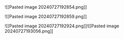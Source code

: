 
![[Pasted image 20240727192854.png]]


![[Pasted image 20240727192859.png]]


![[Pasted image 20240727192924.png]]![[Pasted image 20240727193056.png]]

